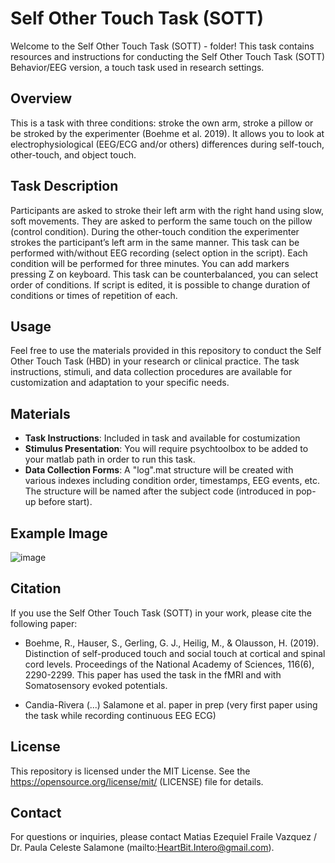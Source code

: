 # Self Other Touch Task (SOTT)

Welcome to the Self Other Touch Task (SOTT) -  folder! This task contains resources and instructions for conducting the Self Other Touch Task (SOTT) Behavior/EEG version, a touch task used in research settings.

## Overview

This is a task with three conditions: stroke the own arm, stroke a pillow or be stroked by the experimenter (Boehme et al. 2019). 
It allows you to look at electrophysiological (EEG/ECG and/or others) differences during self-touch, other-touch, and object touch. 



## Task Description

Participants are asked to stroke their left arm with the right hand using slow, soft movements. They are asked to perform the same touch on the pillow (control condition). During the other-touch condition the experimenter strokes the participant’s left arm in the same manner. This task can be performed with/without EEG recording (select option in the script). Each condition will be performed for three minutes. You can add markers pressing Z on keyboard. This task can be counterbalanced, you can select order of conditions. If script is edited, it is possible to change duration of conditions or times of repetition of each. 

## Usage

Feel free to use the materials provided in this repository to conduct the Self Other Touch Task (HBD) in your research or clinical practice. The task instructions, stimuli, and data collection procedures are available for customization and adaptation to your specific needs.

## Materials

- **Task Instructions**: Included in task and available for costumization
- **Stimulus Presentation**: You will require psychtoolbox to be added to your matlab path in order to run this task.
- **Data Collection Forms**: A "log".mat structure will be created with various indexes including condition order, timestamps, EEG events, etc. The structure will be named after the subject code (introduced in pop-up before start).

## Example Image

![image](https://github.com/InteroHub/Interoception_Tasks/assets/159063976/851e0cb1-4372-4779-97e5-531e3d9c9c52)


## Citation

If you use the Self Other Touch Task (SOTT) in your work, please cite the following paper:

- Boehme, R., Hauser, S., Gerling, G. J., Heilig, M., & Olausson, H. (2019). Distinction of self-produced touch and social touch at cortical and spinal cord levels. Proceedings of the National Academy of Sciences, 116(6), 2290-2299. This paper has used the task in the fMRI and with Somatosensory evoked potentials.

- Candia-Rivera (...) Salamone et al. paper in prep (very first paper using the task while recording continuous EEG ECG)

## License

This repository is licensed under the MIT License. See the https://opensource.org/license/mit/ (LICENSE) file for details.

## Contact

For questions or inquiries, please contact Matias Ezequiel Fraile Vazquez / Dr. Paula Celeste Salamone (mailto:HeartBit.Intero@gmail.com).
